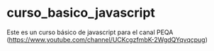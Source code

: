 # curso_basico_javascript
Este es un curso básico de javascript para el canal PEQA (https://www.youtube.com/channel/UCKcgzfmbK-2WgdQYqvqcpug)
